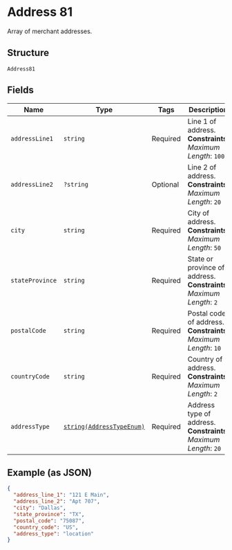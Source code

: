 
# Address 81

Array of merchant addresses.

## Structure

`Address81`

## Fields

| Name | Type | Tags | Description | Getter | Setter |
|  --- | --- | --- | --- | --- | --- |
| `addressLine1` | `string` | Required | Line 1 of address.<br>**Constraints**: *Maximum Length*: `100` | getAddressLine1(): string | setAddressLine1(string addressLine1): void |
| `addressLine2` | `?string` | Optional | Line 2 of address.<br>**Constraints**: *Maximum Length*: `20` | getAddressLine2(): ?string | setAddressLine2(?string addressLine2): void |
| `city` | `string` | Required | City of address.<br>**Constraints**: *Maximum Length*: `50` | getCity(): string | setCity(string city): void |
| `stateProvince` | `string` | Required | State or province of address.<br>**Constraints**: *Maximum Length*: `2` | getStateProvince(): string | setStateProvince(string stateProvince): void |
| `postalCode` | `string` | Required | Postal code of address.<br>**Constraints**: *Maximum Length*: `10` | getPostalCode(): string | setPostalCode(string postalCode): void |
| `countryCode` | `string` | Required | Country of address.<br>**Constraints**: *Maximum Length*: `2` | getCountryCode(): string | setCountryCode(string countryCode): void |
| `addressType` | [`string(AddressTypeEnum)`](../../doc/models/address-type-enum.md) | Required | Address type of address.<br>**Constraints**: *Maximum Length*: `20` | getAddressType(): string | setAddressType(string addressType): void |

## Example (as JSON)

```json
{
  "address_line_1": "121 E Main",
  "address_line_2": "Apt 707",
  "city": "Dallas",
  "state_province": "TX",
  "postal_code": "75087",
  "country_code": "US",
  "address_type": "location"
}
```

